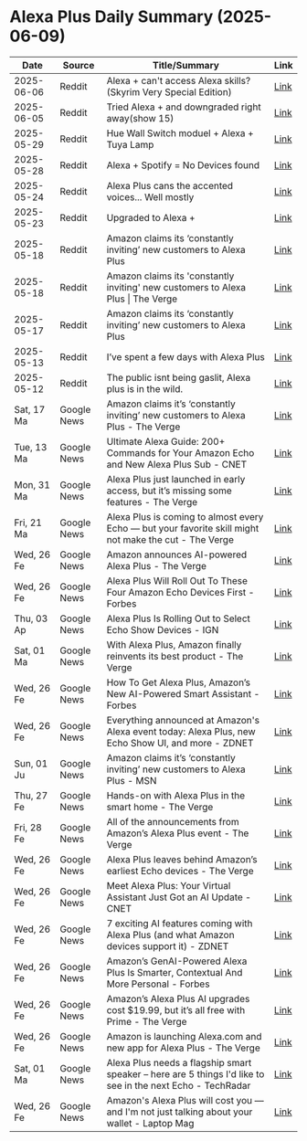 # Alexa Plus Daily Summary (2025-06-09)

| Date | Source | Title/Summary | Link |
|------|--------|---------------|------|
| 2025-06-06 | Reddit | Alexa + can't access Alexa skills? (Skyrim Very Special Edition) | [Link](https://reddit.com/r/alexa/comments/1l4x3sa/alexa_cant_access_alexa_skills_skyrim_very/) |
| 2025-06-05 | Reddit | Tried Alexa + and downgraded right away(show 15) | [Link](https://reddit.com/r/alexa/comments/1l4dyht/tried_alexa_and_downgraded_right_awayshow_15/) |
| 2025-05-29 | Reddit | Hue Wall Switch moduel + Alexa + Tuya Lamp | [Link](https://reddit.com/r/Hue/comments/1kylbew/hue_wall_switch_moduel_alexa_tuya_lamp/) |
| 2025-05-28 | Reddit | Alexa + Spotify = No Devices found | [Link](https://reddit.com/r/alexa/comments/1kx4ol8/alexa_spotify_no_devices_found/) |
| 2025-05-24 | Reddit | Alexa Plus cans the accented voices... Well mostly | [Link](https://reddit.com/r/alexa/comments/1kuiwue/alexa_plus_cans_the_accented_voices_well_mostly/) |
| 2025-05-23 | Reddit | Upgraded to Alexa + | [Link](https://reddit.com/r/alexa/comments/1ktxqvu/upgraded_to_alexa/) |
| 2025-05-18 | Reddit | Amazon claims its ‘constantly inviting’ new customers to Alexa Plus | [Link](https://reddit.com/r/greengroundnews/comments/1kpeunl/amazon_claims_its_constantly_inviting_new/) |
| 2025-05-18 | Reddit | Amazon claims its 'constantly inviting' new customers to Alexa Plus \| The Verge | [Link](https://reddit.com/r/amazon/comments/1kp9414/amazon_claims_its_constantly_inviting_new/) |
| 2025-05-17 | Reddit | Amazon claims its ‘constantly inviting’ new customers to Alexa Plus | [Link](https://reddit.com/r/hypeurls/comments/1kp4y7c/amazon_claims_its_constantly_inviting_new/) |
| 2025-05-13 | Reddit | I’ve spent a few days with Alexa Plus | [Link](https://reddit.com/r/alexa/comments/1klpp1i/ive_spent_a_few_days_with_alexa_plus/) |
| 2025-05-12 | Reddit | The public isnt being gaslit, Alexa plus is in the wild. | [Link](https://reddit.com/r/alexa/comments/1kksu63/the_public_isnt_being_gaslit_alexa_plus_is_in_the/) |
| Sat, 17 Ma | Google News | Amazon claims it’s ‘constantly inviting’ new customers to Alexa Plus - The Verge | [Link](https://news.google.com/rss/articles/CBMipAFBVV95cUxQamdpVWVqaTdUclJkT1dpR0Y5M2NQenR1M05xNEc1UkJJZE9rMEc4QXRuRU9JYW9sVEpHcmlCUkk4RWdVQkZVVmlOenNXMHlVTHA3UlAwdmNQcHZwUnptNEdFTFliVEYteWJTVjVWM1FLRVhWZ2hNZTJwOEVReV8tQTBoUklDSHc2WnVUaGFhLXFvOUk5SmxVUTZZblNrUk9fZzdFdQ?oc=5) |
| Tue, 13 Ma | Google News | Ultimate Alexa Guide: 200+ Commands for Your Amazon Echo and New Alexa Plus Sub - CNET | [Link](https://news.google.com/rss/articles/CBMitgFBVV95cUxOUEk1cF9aRTRCZTI1Wjd5RnUwS0lhUVhoSDEwT2F3OHFzSEVrYmFvLVJDcUJ6bGNpNWRTZ2Nlc3RKS3lYdV9KWUxldTdMa1U3d0JVeGVkTklpVDBQRnVfbEdNYy1qTUIxbXJxYkc0b0pzcHp6ZVo5TXBDdG8zdERfNV83YzRKc1B3M0Q0UXpGY1hZbjBCdTVKb1B2T29JbW5MRG1HNXRIbnNwd2xEa2VoNzgyQVRKdw?oc=5) |
| Mon, 31 Ma | Google News | Alexa Plus just launched in early access, but it’s missing some features - The Verge | [Link](https://news.google.com/rss/articles/CBMilgFBVV95cUxOaXFSNFgwUkNvaEwyOVdOOTUzYlpXcDYtcHlnLV9qXzJJQWNlVW9QclFGcy1HaV9uNHNXNnV0S3hqSDN2cFNmRGlGck1sRllqZWVCRmpUajh1c2ZBVm5oYWZDOXlKV3VoSTVQZWlQYjkzWUttVVJUbHhsZ3hOY250WUVzZk1LdUhXeFdMOTFwQ3ozX1c4X3c?oc=5) |
| Fri, 21 Ma | Google News | Alexa Plus is coming to almost every Echo — but your favorite skill might not make the cut - The Verge | [Link](https://news.google.com/rss/articles/CBMigwFBVV95cUxNSTlRM05TVkpmY05oakJvOGRFN2lDNXFteU1aT2tpZTR0TnV4YnF6NFRtVEwtVVpsT2hPaDJhYU5UczhRN1I5cTZnaWNsRUdldUZheFR1cHg0TTZfUkh2TWtVX1FGR3dlZ1R5YU8tZk1EdG8wNjNxcFo2WU1VZzZWWnZkQQ?oc=5) |
| Wed, 26 Fe | Google News | Amazon announces AI-powered Alexa Plus - The Verge | [Link](https://news.google.com/rss/articles/CBMiogFBVV95cUxNY0RId3YwVVctS3VvUENDVHI1bV9PU2lUMHd0QXA5WTlJZTVwTDF0RWFHSmhwSnUtRXVwUURGUXF5b3dpb3hyR185TUV2eldUNGpVNnFKbVBIWU5QQy14dGx0eThsU3hhNDhhRmVTNmVXaUx3SEtSTmV5WWg1UUVlbjZrREkyMlMxQnB3MHJfR2kxeG0wQkxwMGdyNnMwVmI2R0E?oc=5) |
| Wed, 26 Fe | Google News | Alexa Plus Will Roll Out To These Four Amazon Echo Devices First - Forbes | [Link](https://news.google.com/rss/articles/CBMiuwFBVV95cUxOaEp0TE5wUjczbW1Wb09XaDhWUWhVaEJKNFloYjFod0RaNVN2MnYxOG9mekluR0xJdzlLUVUxbEN3cmtBbkh5MTlPX0hRTE9pclkxY1hrY3ZkSDAtRUtTa1ZyajNaU1N5NG1BX1lyTUx0NGtVam55aWJYWUVVWFdEd25RNXNXMU5Fcmt0V3VXbGdER0NtYWtxb0hlSXBKQjJ1LWI1YlZXYm5iQmxsVTlrcnVoQXdsSXpxcDdF?oc=5) |
| Thu, 03 Ap | Google News | Alexa Plus Is Rolling Out to Select Echo Show Devices - IGN | [Link](https://news.google.com/rss/articles/CBMiigFBVV95cUxNVk4xWWJJQWNmbnFEVzhsczJJQU50VTFlSkZJUWFFblpfdnhBUlpmMVI0NWdDekVqdEtLd3pialhNRDFlVDBNSmFPR0NpNWdhU3BleUQ3Nlo4ZGs4djU5VHhOMHNLejlXTXpBT1ZfdngzRHg5QzBYRlR0MjBqX3FvR3V6Y1ZuNWdRWGc?oc=5) |
| Sat, 01 Ma | Google News | With Alexa Plus, Amazon finally reinvents its best product - The Verge | [Link](https://news.google.com/rss/articles/CBMijAFBVV95cUxNTjBKeUVodXlkMkVsTzdwYVV1aDMyY2VRUngzZnhlYmJaWE40OXBWdTdOOVVRUlJyYVdUQlduZTVDZWVFT1EzQnByLUxaX2hHMWRWRDFQTllySWJsMWpKOXBJZWlUZEc5VTB5VUJmN3VVRTVBS2Z5OVU0UkFnMm9lQW84eHpkWHFOWVR5MQ?oc=5) |
| Wed, 26 Fe | Google News | How To Get Alexa Plus, Amazon’s New AI-Powered Smart Assistant - Forbes | [Link](https://news.google.com/rss/articles/CBMitgFBVV95cUxOUjdCal9rUi1pekhSUXFiTnEySHo1OTI3c2IzTGZBckZvOWtvMVE1Y1NwN3JmX1QxdkV4LXd0ZERXRXk2Y3ZNTVFFc2o4NVE0TE0xVU9VU3FhdVEzTHhsSlhYNUFMYWY3YmZLOTl6UUV2dDJLcTlWR1l0eGFPQjM5em9hUG9HaUxLRXVIemF5XzVuWE9fYkJ0ZkI4RXMybV9URFJkTFhxX0Q5ejRjdEJRQ3o0UVh3UQ?oc=5) |
| Wed, 26 Fe | Google News | Everything announced at Amazon's Alexa event today: Alexa Plus, new Echo Show UI, and more - ZDNET | [Link](https://news.google.com/rss/articles/CBMiuAFBVV95cUxPYW44anVmWHVzN3NzSjJQaUczUDBQT1dfQ0N0YkNoNjlBY2Q1emxsUTRacEQ4Ry1jN3d5azJpNnNOUVUtY3RYNnBBV2M5cUYweFZ6SmZPcEQtRDR0VlFnT0tGUVRZVUZNdmpzd2hBenVqbC1sbWFUUXFKcFFjVmZHX2Z3eWNOcmdlaW5xd0VxVjJfWlhJcDN2YnA1V2ZqRkxnaFRqVV9hSnNrZEI1YkM2ZWtqUnZoRm9V?oc=5) |
| Sun, 01 Ju | Google News | Amazon claims it’s ‘constantly inviting’ new customers to Alexa Plus - MSN | [Link](https://news.google.com/rss/articles/CBMi0gJBVV95cUxQMGxLS2E2N2FmUnQ1NjdZMTdRYlJWcVF5TTZ0Y0xzZGVWNFc0OVh0MTU0TTVDc3NFT0NBdGY1VWEwSXVScnFaYmRLWF9qMWJteFgyOEtrZjZudXB5YjdqSW9hSE1CTERwcnQ1ZG5iMXd6RWVoaktNMnAzQlN2RDNHdUNTZFdlbnZkZ0ZXM3FHTmlyOE5PR1E1ekZ2NUlwZzUtQ1pYUHNyZUZpWVY1NTZjblpaQmVUeWNCQ0RuUGhnck5Vc1VsV1hXdTlUN2djbHZTaE5tNWpsU0hYNlNEanMwakJZWXdZRmJ6ZDYxTFRkR1VDQWI2SlpIMUdJU3p0WDBCYmpNaER0SnpDdGVwd2JvcVJjcXV0RnlvSDRQMW9KZjhpU2lEcW1pamFzb2U3c045S2hfSHhKdU9qcG9tZmk5YXFTME1ncnFmU2dxaFJ5ZW9Pdw?oc=5) |
| Thu, 27 Fe | Google News | Hands-on with Alexa Plus in the smart home - The Verge | [Link](https://news.google.com/rss/articles/CBMijgFBVV95cUxNQk9lSHktY3AwUzRJZ180TUUwX1RBeENOSFN2TzFOTlRBWVU2WHVfS21YLThpeVIxSHY4U3gwT2FSQWVjZFN1MFlkUElVUVFwZG9lWGZkbmVBLVQtazVTakxEQmZoQTIwZUw1Yi04SlFvV2FYMm9EN3EteFJfU3BxcS1sd0U0cnJhcVd1UWhR?oc=5) |
| Fri, 28 Fe | Google News | All of the announcements from Amazon’s Alexa Plus event - The Verge | [Link](https://news.google.com/rss/articles/CBMiigFBVV95cUxNcmk1cDdSR3FUbW9BVlh5NV9ueU9MelFNOG9mdFlEMVdyMUM0dFdEZU5Pb2d4TmxQNkZGc1NpTGVwZ3pKSVZlN2ZJclFkcG5saWlycEMwRjNDU3oxaUszNVFKVUJjbGNHUHFoUHFaWThWR2M2LWRPb0hfTnVKY2tHOWV4TEtpcHVoOHc?oc=5) |
| Wed, 26 Fe | Google News | Alexa Plus leaves behind Amazon’s earliest Echo devices - The Verge | [Link](https://news.google.com/rss/articles/CBMiiwFBVV95cUxNeUg1cFlnWVVjeU94Z0IxSkpoLUVJQWN4cXZMWm54b3ZGZGxEaVRiWFd5WDNpdHJXbjg3UWRZd25FQ21FY3V0MHhJZ1J0YUJuT0VieHdGcnl2aXFpSTJ6Q2Iya0V1emRucXg3V0s2YXg1T3M4d2ZSd3Y4WFVnc1VBSjh0NGJJdlJGM2hr?oc=5) |
| Wed, 26 Fe | Google News | Meet Alexa Plus: Your Virtual Assistant Just Got an AI Update - CNET | [Link](https://news.google.com/rss/articles/CBMikAFBVV95cUxQY0ZORGQ1MjhxZ0NNaUdTSjk3SjFHOGdidFVBVUNUb19KakU2OUtsa3prbldYaFQ2YndwOW9VTXVwVnJLTjEwcnZac2xTNzVuR0xDX2Uzb0tnc0VzZU9hTWlnc1l4LURxb01DTTFvSF95dXVIZDhkV2E0ZlNWUG5CZm43cV9JckJKaXRZbEpRcjY?oc=5) |
| Wed, 26 Fe | Google News | 7 exciting AI features coming with Alexa Plus (and what Amazon devices support it) - ZDNET | [Link](https://news.google.com/rss/articles/CBMisAFBVV95cUxOQ29Ndk9TelRfRzNYRWdjNEFuWTl3eHhlbWF2UUxwWldWeGFST252UWh3YmF1XzNWVzMzcFZmeUNhQ0N1TUFaa24xaXg0OVplaVIxQ0lLSzI2bEFGOTRDdGRXRHpXMzhYVHFnTm9kZGhEeGVnRlNUOF9taHM5U3Ixd1BlTEhZUU5qbmNMaGd3bU9yS0V3V1NnZWxXeDcxeUc2dDZ1OWl3dVdmR0xGZG5PbQ?oc=5) |
| Wed, 26 Fe | Google News | Amazon’s GenAI-Powered Alexa Plus Is Smarter, Contextual And More Personal - Forbes | [Link](https://news.google.com/rss/articles/CBMixgFBVV95cUxOeFlRREIwUHhNaEFIaml6ZFB2bmJSbUR5cnR1X1VUbkZ2Zi02MTNVSXdnbGFOX2VOMnFuemZCd0lUQ2gtOXpOZm10MVdvVm1jOWU5R3E3X2d6Y25aTzdnMlE4aGhOSDVVZG1QQnA0T1VEaDdyZ1pkS0I1cGV5Q3Jma05tWEcwc1FSTGh0a0E5VkllRE1IV003bFlHeVpKZ1BfdnRFSWJ5RzQ5b2R5bTE1R3dEMXhMNDhlQVdQUzdXQmY1YmNPc3c?oc=5) |
| Wed, 26 Fe | Google News | Amazon’s Alexa Plus AI upgrades cost $19.99, but it’s all free with Prime - The Verge | [Link](https://news.google.com/rss/articles/CBMipAFBVV95cUxOTDhCMzZkOEVzblhkREZ2RmRYQnZVeDUtbHNfYWkxY0hIVU4wYzMzWTN3QWkwS2xRSUZwcXEtcHU2ekFkQ0hDUm44bm56YXFmcUpSZDNGSTlVY3dhdzdYTWZHeFNWM1otWVpjSUV0ZzJVeldUc3NDMlhsUm0tb2Y0UTl6am9IMy16eFRQc2VnNGZreENXdm1XZXVVdFNWbk9WeDVreQ?oc=5) |
| Wed, 26 Fe | Google News | Amazon is launching Alexa.com and new app for Alexa Plus - The Verge | [Link](https://news.google.com/rss/articles/CBMieEFVX3lxTE9oOU41UjFjSlRTZTNpS0pxMUdWVlZkdVRielhoZjdyYy1zVE1GVDZ0bUZLbmtRWEl3Qkk1N0I5NGIxVjAtS3RBOEFIamxKRjg3VVVIR21acWlPcWdpbC1GSjNfQ3d1Y2hDbzB1Mm04cnhLSWRIVXl6UQ?oc=5) |
| Sat, 01 Ma | Google News | Alexa Plus needs a flagship smart speaker – here are 5 things I'd like to see in the next Echo - TechRadar | [Link](https://news.google.com/rss/articles/CBMi0wFBVV95cUxQNTFTR1dfWXlkQW5LU0Z1bHlXQnVJRkVMMHhqenBLbnF4cnBIbzM5Xy1oblItMmVxbUVaRkctT1k0N2ZRa0lvSEdTcEppWXREZ25rbWo1X0lVZG1XRUxobGdOSm9na3l1TG41OXpuamdqaE9Xa2FmVE03SVI5b2RXQ1BkYWExcXpJcG9VNFpUcHFHVDFJeE1MZExlZno5RnE2VGhEWVpuRENGX3kxM3JsREV6SVlJb09acFpUcWVmd2xUUHNkbU5KN3lmUUFHOEJxQVZN?oc=5) |
| Wed, 26 Fe | Google News | Amazon's Alexa Plus will cost you — and I'm not just talking about your wallet - Laptop Mag | [Link](https://news.google.com/rss/articles/CBMiiAFBVV95cUxNYzRNUEY5bWJEOFdKV09vSkh2Yk16Q1NhaUJyTnY2VnpHbk9SMU5pbHZlcnhDS0hCWnVlWFFPeWxKVmItdVZSREVNRG1Pb1FZRThveVVNYzYzSXJjOERiQWd4aWtTazNySWlUVGhHSE9WSHM4c3FiMDJ3UHVvQlJ6MTBPMlA3WWlN?oc=5) |
